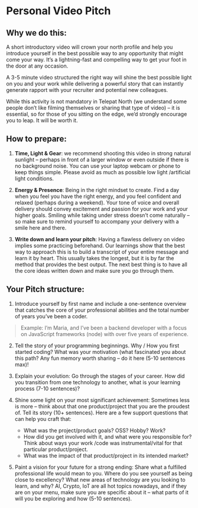 # Personal Video Pitch

## Why we do this:
A short introductory video will crown your north profile and help you introduce yourself in the best possible way to any opportunity that might come your way. It’s a lightning-fast and compelling way to get your foot in the door at any occasion.

A 3-5 minute video structured the right way will shine the best possible light on you and your work while delivering a powerful story that can instantly generate rapport with your recruiter and potential new colleagues.

While this activity is not mandatory in Telepat North (we understand some people don’t like filming themselves or sharing that type of video) – it is essential, so for those of you sitting on the edge, we’d strongly encourage you to leap. It will be worth it.

## How to prepare:
1. **Time, Light &amp; Gear**: we recommend shooting this video in strong natural sunlight – perhaps in front of a larger window or even outside if there is no background noise. You can use your laptop webcam or phone to keep things simple. Please avoid as much as possible low light /artificial light conditions.

2. **Energy &amp; Presence**: Being in the right mindset to create. Find a day when you feel you have the right energy, and you feel confident and relaxed (perhaps during a weekend). Your tone of voice and overall delivery
should convey excitement and passion for your work and your higher goals. Smiling while taking under stress doesn’t come naturally – so make sure to remind yourself to accompany your delivery with a smile here and there.

3. **Write down and learn your pitch**: Having a flawless delivery on video implies some practicing beforehand. Our learnings show that the best way to approach this is to build a transcript of your entire message and learn it by heart. This usually takes the longest, but it is by far the method that provides the best output. The next best thing is to have all the core ideas written down and make sure you go through them.

## Your Pitch structure:
1. Introduce yourself by first name and include a one-sentence overview that catches the core of your professional abilities and the total number of years you’ve been a coder.

> Example: I’m Maria, and I’ve been a backend developer with a focus on JavaScript frameworks (node) with over five years of experience.

2. Tell the story of your programming beginnings. Why / How you first started coding? What was your motivation (what fascinated you about this path? Any fun memory worth sharing – do it here (5-10 sentences max)!

3. Explain your evolution: Go through the stages of your career. How did you transition from one technology to another, what is your learning process (7-10 sentences)?

4. Shine some light on your most significant achievement: Sometimes less is more – think about that one product/project that you are the proudest of. Tell its story (10+ sentences). Here are a few support questions that can help you craft that:

    - What was the project/product goals? OSS? Hobby? Work?
    - How did you get involved with it, and what were you responsible for? Think about ways your work /code was instrumental/vital for that particular product/project.
    -  What was the impact of that product/project in its intended market?

5. Paint a vision for your future for a strong ending: Share what a fulfilled professional life would mean to you. Where do you see yourself as being close to excellency? What new areas of technology are you looking to learn, and why? AI, Crypto, IoT are all hot topics nowadays, and if they are on your menu, make sure you are specific about it – what parts of it will you be exploring and how (5-10 sentences).
